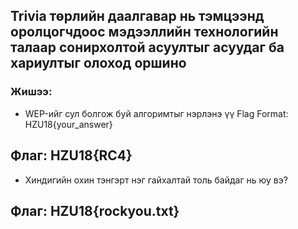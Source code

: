 ## Trivia төрлийн даалгавар нь тэмцээнд оролцогчдоос мэдээллийн технологийн талаар сонирхолтой асуултыг асуудаг ба хариултыг олоход оршино

### Жишээ:

- WEP-ийг сул болгож буй алгоримтыг нэрлэнэ үү Flag Format: HZU18{your_answer}

## Флаг: HZU18{RC4}

- Хиндигийн охин тэнгэрт нэг гайхалтай толь байдаг нь юу вэ?

## Флаг: HZU18{rockyou.txt}
